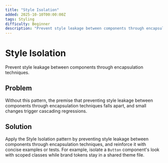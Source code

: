 ```yaml
---
title: "Style Isolation"
added: 2025-10-10T00:00:00Z
tags: Styling
difficulty: Beginner
description: "Prevent style leakage between components through encapsulation techniques."
---
```

# Style Isolation

Prevent style leakage between components through encapsulation techniques.

## Problem

Without this pattern, the premise that preventing style leakage between components through encapsulation techniques falls apart, and small changes trigger cascading regressions.

## Solution

Apply the Style Isolation pattern by preventing style leakage between components through encapsulation techniques, and reinforce it with concise examples or tests. For example, isolate a `Button` component's look with scoped classes while brand tokens stay in a shared theme file.
